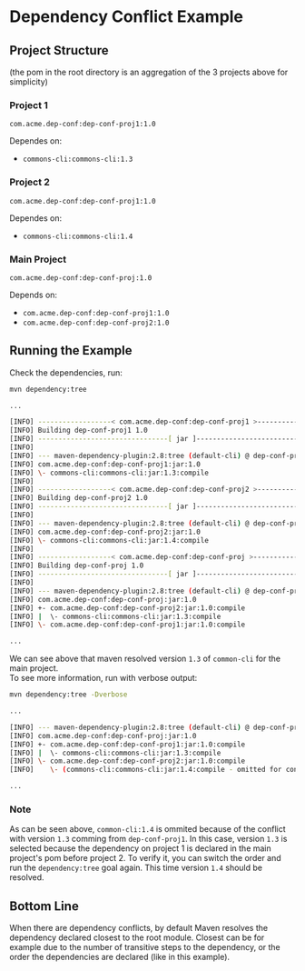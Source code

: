 # Dependency Conflict Example

## Project Structure

(the pom in the root directory is an aggregation of the 3 projects above for simplicity)

### Project 1
`com.acme.dep-conf:dep-conf-proj1:1.0`  

Dependes on:  

* `commons-cli:commons-cli:1.3`  

### Project 2
`com.acme.dep-conf:dep-conf-proj1:1.0`  

Dependes on:  

* `commons-cli:commons-cli:1.4`  

### Main Project
`com.acme.dep-conf:dep-conf-proj:1.0`  

Depends on:  

* `com.acme.dep-conf:dep-conf-proj1:1.0`
* `com.acme.dep-conf:dep-conf-proj2:1.0`

## Running the Example

Check the dependencies, run:
```bash
mvn dependency:tree

...

[INFO] ------------------< com.acme.dep-conf:dep-conf-proj1 >------------------
[INFO] Building dep-conf-proj1 1.0                                        [1/4]
[INFO] --------------------------------[ jar ]---------------------------------
[INFO]
[INFO] --- maven-dependency-plugin:2.8:tree (default-cli) @ dep-conf-proj1 ---
[INFO] com.acme.dep-conf:dep-conf-proj1:jar:1.0
[INFO] \- commons-cli:commons-cli:jar:1.3:compile
[INFO]
[INFO] ------------------< com.acme.dep-conf:dep-conf-proj2 >------------------
[INFO] Building dep-conf-proj2 1.0                                        [2/4]
[INFO] --------------------------------[ jar ]---------------------------------
[INFO]
[INFO] --- maven-dependency-plugin:2.8:tree (default-cli) @ dep-conf-proj2 ---
[INFO] com.acme.dep-conf:dep-conf-proj2:jar:1.0
[INFO] \- commons-cli:commons-cli:jar:1.4:compile
[INFO]
[INFO] ------------------< com.acme.dep-conf:dep-conf-proj >-------------------
[INFO] Building dep-conf-proj 1.0                                         [3/4]
[INFO] --------------------------------[ jar ]---------------------------------
[INFO]
[INFO] --- maven-dependency-plugin:2.8:tree (default-cli) @ dep-conf-proj ---
[INFO] com.acme.dep-conf:dep-conf-proj:jar:1.0
[INFO] +- com.acme.dep-conf:dep-conf-proj2:jar:1.0:compile
[INFO] |  \- commons-cli:commons-cli:jar:1.3:compile
[INFO] \- com.acme.dep-conf:dep-conf-proj1:jar:1.0:compile

...
```
We can see above that maven resolved version `1.3` of `common-cli` for the main project.  
To see more information, run with verbose output:
```bash
mvn dependency:tree -Dverbose

...

[INFO] --- maven-dependency-plugin:2.8:tree (default-cli) @ dep-conf-proj ---
[INFO] com.acme.dep-conf:dep-conf-proj:jar:1.0
[INFO] +- com.acme.dep-conf:dep-conf-proj1:jar:1.0:compile
[INFO] |  \- commons-cli:commons-cli:jar:1.3:compile
[INFO] \- com.acme.dep-conf:dep-conf-proj2:jar:1.0:compile
[INFO]    \- (commons-cli:commons-cli:jar:1.4:compile - omitted for conflict with 1.3)

...
```
### Note 
As can be seen above, `common-cli:1.4` is ommited because of the conflict with version `1.3` comming from `dep-conf-proj1`.
In this case, version `1.3` is selected because the dependency on project 1 is declared in the main project's pom before project 2.
To verify it, you can switch the order and run the `dependency:tree` goal again. This time version `1.4` should be resolved.

## Bottom Line

When there are dependency conflicts, by default Maven resolves the dependency declared closest to the root module. 
Closest can be for example due to the number of transitive steps to the dependency, or the order the dependencies are declared (like in this example).